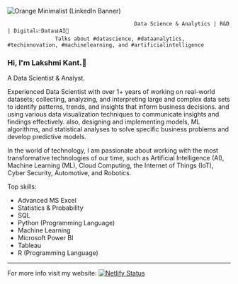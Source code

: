 ![Orange Minimalist (LinkedIn Banner)](https://user-images.githubusercontent.com/43418706/235456391-091e9252-26b2-4eff-aa84-eb0fd5e6fbe6.png)

                                            Data Science & Analytics | R&D | Digital📈Data📊AI🎯
                   Talks about #datascience, #dataanalytics, #techinnovation, #machinelearning, and #artificialintelligence
### Hi, I'm Lakshmi Kant.👋
A Data Scientist & Analyst. 

Experienced Data Scientist with over 1+ years of working on real-world datasets; collecting, analyzing, and interpreting large and complex data sets to identify patterns, trends, and insights that inform business decisions. and using various data visualization techniques to communicate insights and findings effectively. also, designing and implementing models, ML algorithms, and statistical analyses to solve specific business problems and develop predictive models. 

In the world of technology, I am passionate about working with the most transformative technologies of our time, such as Artificial Intelligence (AI), Machine Learning (ML), Cloud Computing, the Internet of Things (IoT), Cyber Security, Automotive, and Robotics.

Top skills:
* Advanced MS Excel 
* Statistics & Probability 
* SQL
* Python (Programming Language) 
* Machine Learning
* Microsoft Power BI
* Tableau
* R (Programming Language) 

-------
For more info visit my website: [![Netlify Status](https://api.netlify.com/api/v1/badges/29724117-26a6-4e43-89ea-0021f32663d0/deploy-status)](https://app.netlify.com/sites/genrix/deploys)
